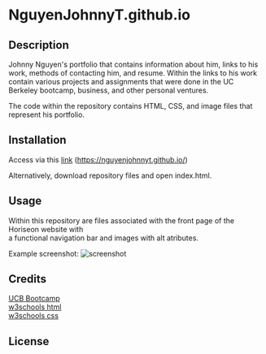 # NguyenJohnnyT.github.io

## Description

Johnny Nguyen's portfolio that contains information about him, links to his work, methods of contacting him, and resume.  Within the links to his work contain various projects and assignments that were done in the UC Berkeley bootcamp, business, and other personal ventures.

The code within the repository contains HTML, CSS, and image files that represent his portfolio.

## Installation

Access via this [link](https://nguyenjohnnyt.github.io) (https://nguyenjohnnyt.github.io/)

Alternatively, download repository files and open index.html.

## Usage

Within this repository are files associated with the front page of the Horiseon website with \
a functional navigation bar and images with alt atributes.

Example screenshot:
![screenshot](# "Johnny Nguyen's Portfolio")


## Credits

[UCB Bootcamp](https://bootcampspot.com/)\
[w3schools html](https://www.w3schools.com/html/)\
[w3schools css](https://www.w3schools.com/css/)

## License
